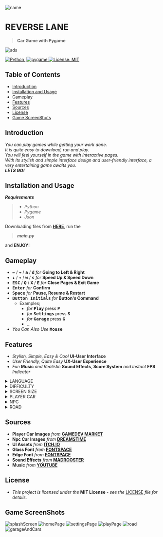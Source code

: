 ![name](https://user-images.githubusercontent.com/102368077/201541197-e19e6c83-66f6-4074-a5cb-d63fb12d1742.png)



# REVERSE LANE

> **Car Game with Pygame**

![ads](https://user-images.githubusercontent.com/102368077/201525213-ffe28b2a-de2d-4a9f-8112-fa7203e9f3b2.jpg)


[![Python](https://img.shields.io/badge/-Python-05122A?style=flat&logo=python)&nbsp;](https://www.python.org/)
[![pygame](https://user-images.githubusercontent.com/102368077/201520418-a8cd7ee4-411f-43ce-996b-bb774ca9b540.svg)
](https://www.pygame.org/)
[![License: MIT](https://img.shields.io/badge/License-MIT-yellow.svg)](https://opensource.org/licenses/MIT)

## Table of Contents

- [Introduction](#Introduction)
- [Installation and Usage](#Installation-and-Usage)
- [Gameplay](#Gameplay)
- [Features](#Features)
- [Sources](#Sources)
- [License](#License)
- [Game ScreenShots](#Game-ScreenShots)

## Introduction

*You can play games while getting your work done.<br>
It is quite easy to download, run and play.<br>
You will feel yourself in the game with interactive pages.<br>
With its stylish and simple interface design and user-friendly interface, a very entertaining game awaits you.<br>
**LETS GO!***


## Installation and Usage

***Requirements***
> - *Python*
> - *Pygame*
> - *Json*

Downloading files from **[HERE](https://github.com/destrochloridium/REVERSE-LANE/archive/refs/heads/main.zip)**, run the
> ***main.py***

and **ENJOY**!


## Gameplay
- **<kbd>&larr;</kbd>** / **<kbd>&rarr;</kbd>** / **<kbd>a</kbd>** / **<kbd>d</kbd>** *for* **Going to Left & Right**
- **<kbd>&darr;</kbd>** / **<kbd>&uarr;</kbd>** / **<kbd>w</kbd>** / **<kbd>s</kbd>** *for* **Speed Up & Speed Down**
- **<kbd>ESC</kbd>** / **<kbd>Q</kbd>** / **<kbd>X</kbd>** / **<kbd>E</kbd>** *for* **Close Pages & Exit Game**
- **<kbd>Enter</kbd>** *for* **Confirm**
- **<kbd>Space</kbd>** *for* **Pause, Resume & Restart**
- **<kbd>Button Initials</kbd>** *for* **Button's Command**
    - Examples;
        - *for* **<kbd>Play</kbd>** press **<kbd>P</kbd>**
        - *for* **<kbd>Settings</kbd>** press **<kbd>S</kbd>**
        - *for* **<kbd>Garage</kbd>** press **<kbd>G</kbd>**
        - ...
- *You Can Also Use* **<kbd>Mouse</kbd>**


## Features

- *Stylish, Simple, Easy & Cool* **UI-User Interface**
- *User Friendly, Quite Easy* **UX-User Experience**
- *Fun* **Music** *and Realistic* **Sound Effects**, **Score System** *and Instant* **FPS** *Indicator*

<details>
  <summary>LANGUAGE</summary>

  - **3** *different* **Language** *options*
    - *Turkish*
    - *English*
    - *German*
</details>

<details>
  <summary>DIFFICULTY</summary>

  - **3** *different* **Difficulty** *levels*
    - *Easy*
    - *Medium*
    - *Hard*
</details>

<details>
  <summary>SCREEN SIZE</summary>

  - **6** *different* **Screen Size** *options*
    - *144*
    - *225*
    - *288*
    - *360*
    - *480*
    - *720*
  > *TO CHANGE THE SCREEN SIZE AFTER SELECTING IT, YOU MUST CLOSE & OPEN THE GAME BUT THEY CAN BE USED IMMEDIATELY AFTER THE OTHER SETTINGS HAVE BEEN CHANGED AND SAVED.*
</details>

<details>
  <summary>PLAYER CAR</summary>

  - **6** *different* **Super Cars** *with* **3** **Color** *options*
    - *Porsche*
    - *Maserati*
    - *Pagani*
    - *Lamborghini*
    - *Ferrari*
    - *Bugatti*
  - A total of **18 Super Cars** each one unique contains features.
    - *Speed*
    - *Handling*
    - *braking*
</details>

<details>
  <summary>NPC</summary>

  - **32+** *different* **NPC** *images*
</details>

<details>
  <summary>ROAD</summary>

  - **4+** *different* **ROAD** *options*
    - *City*
    - *Jungle*
    - *Desert*
    - *Mountain*
</details>



## Sources
- **Player Car Images** *from* **[GAMEDEV MARKET](https://www.gamedevmarket.net/asset/2d-super-cars-free-sample/)**
- **Npc Car Images** *from* **[DREAMSTIME](https://www.dreamstime.com/)**
- **UI Assets** *from* **[ITCH.IO](https://wenrexa.itch.io/holoui)**
- **Glass Font** *from* **[FONTSPACE](https://www.fontspace.com/glass-font-f31437)**
- **Edge Font** *from* **[FONTSPACE](https://www.fontspace.com/edge-of-the-galaxy-font-f45748)**
- **Sound Effects** *from* **[MADROOSTER](https://tr.madrooster.co/)**
- **Music** *from* **[YOUTUBE](https://youtu.be/FVh6Dflv8IA)**


## License  
- *This project is licensed under the* **MIT License** - *see the* [LICENSE](LICENSE) *file for details.*


## Game ScreenShots
![splashScreen](https://user-images.githubusercontent.com/102368077/201526011-1a933231-e1ae-42ec-81fc-1f084705366d.png)
![homePage](https://user-images.githubusercontent.com/102368077/201526131-ffb5eb04-92ed-4df7-8df2-5b711bd4bf1b.png)
![settingsPage](https://user-images.githubusercontent.com/102368077/201526015-ef250e4a-574d-4ee5-999f-1bf614fc32db.png)
![playPage](https://user-images.githubusercontent.com/102368077/201526153-fbf0b6ab-a9e2-47f2-9b4c-622ef1719cab.png)
![road](https://user-images.githubusercontent.com/102368077/201526232-3dcc614d-c0cc-47bd-9f1f-bc44f091e049.jpg)
![garageAndCars](https://user-images.githubusercontent.com/102368077/201526324-1e3bfdbc-d62d-48e5-843d-7bd5609b668e.gif)
